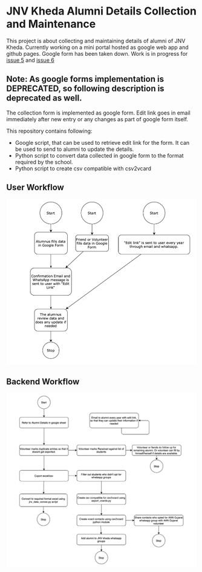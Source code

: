 # JNV Kheda Alumni Details Collection and Maintenance


This project is about collecting and maintaining details of alumni of JNV Kheda. Currently working on a mini portal hosted as google web app and github pages. Google form has been taken down. Work is in progress for [issue 5](https://github.com/dharmeshrchauhan/jnv-kheda-alumni/issues/5) and [issue 6](https://github.com/dharmeshrchauhan/jnv-kheda-alumni/issues/6)

Note: As google forms implementation is DEPRECATED, so following description is deprecated as well.
-

The collection form is implemented as google form. Edit link goes in email immediately after new entry or any changes as part of google form itself. 

This repository contains following:

- Google script, that can be used to retrieve edit link for the form. It can be used to send to alumni to update the details.
- Python script to convert data collected in google form to the format required by the school.
- Python script to create csv compatible with csv2vcard

## User Workflow
![Workflow](/user-workflow.png)

## Backend Workflow
![Workflow](/workflow.png)
